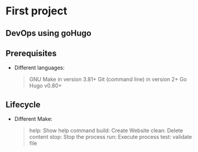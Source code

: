 # First project

## DevOps using goHugo

## Prerequisites

* Different languages:

    > GNU Make in version 3.81+
    > Git (command line) in version 2+
    > Go Hugo v0.80+

## Lifecycle

* Different Make:

    > help: Show help command
    > build:  Create Website
    > clean:  Delete content
    > stop: Stop the process
    > run: Execute process
    > test: validate file
